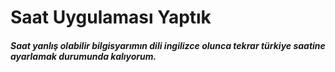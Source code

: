 # Saat Uygulaması Yaptık
##### Saat yanlış olabilir bilgisyarımın dili ingilizce olunca tekrar türkiye saatine ayarlamak durumunda kalıyorum.
